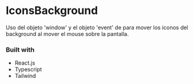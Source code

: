 # IconsBackground

Uso del objeto 'window' y el objeto 'event' de para mover los iconos del background al mover el mouse sobre la pantalla. 

### Built with

- React.js 
- Typescript
- Tailwind
